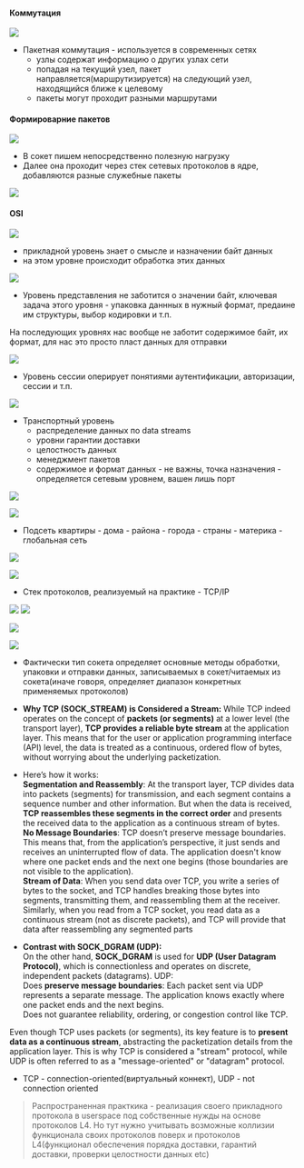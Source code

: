 #### Коммутация
![](../_resources/Pasted%20image%2020250107114242.png)
- Пакетная коммутация - используется в современных сетях
	- узлы содержат информацию о других узлах сети
	- попадая на текущий узел, пакет направляется(маршрутизируется) на следующий узел, находящийся ближе к целевому
	- пакеты могут проходит разными маршрутами

#### Формироварние пакетов
![](../_resources/Pasted%20image%2020250107115535.png)
- В сокет пишем непосредственно полезную нагрузку
- Далее она проходит через стек сетевых протоколов в ядре, добавляются разные служебные пакеты


![](../_resources/Pasted%20image%2020250107115726.png)

#### OSI
![](../_resources/Pasted%20image%2020250107121806.png)
- прикладной уровень знает о смысле и назначении байт данных
- на этом уровне происходит обработка этих данных

![](../_resources/Pasted%20image%2020250107122416.png)
- Уровень представления не заботится о значении байт, ключевая задача этого уровня - упаковка даннных в нужный формат, предаине им структуры, выбор кодировки и т.п.

На последующих уровнях нас вообще не заботит содержимое байт, их формат, для нас это просто пласт данных для отправки

![](../_resources/Pasted%20image%2020250107122531.png)
- Уровень сессии оперирует понятиями аутентификации, авторизации, сессии и т.п.


![](../_resources/Pasted%20image%2020250108113953.png)
- Транспортный уровень
	- распределение данных по data streams
	- уровни гарантии доставки
	- целостность данных
	- менеджмент пакетов
	- содержимое и формат данных - не важны, точка назначения - определяется сетевым уровнем, вашен лишь порт

![](../_resources/Pasted%20image%2020250108114253.png)

![](../_resources/Pasted%20image%2020250108115406.png)
- Подсеть квартиры - дома - района - города - страны - материка - глобальная сеть


![](../_resources/Pasted%20image%2020250108124001.png)

![](../_resources/Pasted%20image%2020250108131703.png)
- Стек протоколов, реализуемый на практике - TCP/IP


![](../_resources/Pasted%20image%2020250108131743.png)
![](../_resources/Pasted%20image%2020250108131818.png)



![](../_resources/Pasted%20image%2020250108131906.png)


![](../_resources/Pasted%20image%2020250108132034.png)
- Фактически тип сокета определяет основные методы обработки, упаковки и отправки данных, записываемых в сокет/читаемых из сокета(иначе говоря, определяет диапазон конкретных применяемых протоколов)
- **Why TCP (SOCK_STREAM) is Considered a Stream:** 
While TCP indeed operates on the concept of **packets (or segments)** at a lower level (the transport layer), **TCP provides a reliable byte stream** at the application layer. This means that for the user or application programming interface (API) level, the data is treated as a continuous, ordered flow of bytes, without worrying about the underlying packetization.  
- Here’s how it works:  
**Segmentation and Reassembly**: At the transport layer, TCP divides data into packets (segments) for transmission, and each segment contains a sequence number and other information. But when the data is received, **TCP reassembles these segments in the correct order** and presents the received data to the application as a continuous stream of bytes.  
**No Message Boundaries**: TCP doesn’t preserve message boundaries. This means that, from the application’s perspective, it just sends and receives an uninterrupted flow of data. The application doesn't know where one packet ends and the next one begins (those boundaries are not visible to the application).  
**Stream of Data**: When you send data over TCP, you write a series of bytes to the socket, and TCP handles breaking those bytes into segments, transmitting them, and reassembling them at the receiver. Similarly, when you read from a TCP socket, you read data as a continuous stream (not as discrete packets), and TCP will provide that data after reassembling any segmented parts

- **Contrast with SOCK_DGRAM (UDP):**  
On the other hand, **SOCK_DGRAM** is used for **UDP (User Datagram Protocol)**, which is connectionless and operates on discrete, independent packets (datagrams). UDP:  
Does **preserve message boundaries**: Each packet sent via UDP represents a separate message. The application knows exactly where one packet ends and the next begins.  
Does not guarantee reliability, ordering, or congestion control like TCP.  

Even though TCP uses packets (or segments), its key feature is to **present data as a continuous stream**, abstracting the packetization details from the application layer. This is why TCP is considered a "stream" protocol, while UDP is often referred to as a "message-oriented" or "datagram" protocol.  

- TCP - connection-oriented(виртуальный коннект), UDP - not connection oriented

> Распространенная практкика - реализация своего прикладного протокола в userspace под собственные нужды на основе протоколов L4. Но тут нужно учитывать возможные коллизии функционала своих протоколов поверх и протоколов L4(функционал обеспечения порядка доставки, гарантий доставки, проверки целостности данных etc)